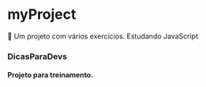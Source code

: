 # myProject

:rocket: Um projeto com vários exercícios. Estudando JavaScript


### DicasParaDevs

#### Projeto para treinamento.
